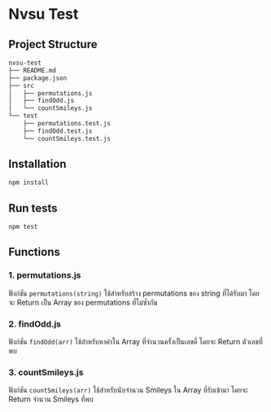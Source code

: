 
# Nvsu Test

## Project Structure

```bash
nvsu-test
├── README.md
├── package.json
├── src
│   ├── permutations.js
│   ├── findOdd.js
│   └── countSmileys.js
└── test
    ├── permutations.test.js
    ├── findOdd.test.js
    └── countSmileys.test.js
```

## Installation

```bash
npm install
```

## Run tests

```bash
npm test
```

## Functions

### 1. permutations.js

ฟังก์ชัน `permutations(string)` ใช้สำหรับสร้าง permutations ของ string ที่ได้รับมา โดยจะ Return เป็น Array ของ permutations ที่ไม่ซ้ำกัน

### 2. findOdd.js

ฟังก์ชัน `findOdd(arr)` ใช้สำหรับหาค่าใน Array ที่จำนวนครั้งเป็นเลขคี่ โดยจะ Return ตัวเลขที่พบ

### 3. countSmileys.js

ฟังก์ชัน `countSmileys(arr)` ใช้สำหรับนับจำนวน Smileys ใน Array ที่รับเข้ามา โดยจะ Return จำนวน Smileys ที่พบ
